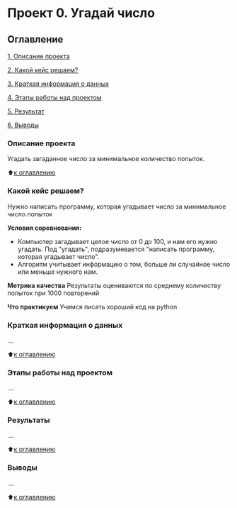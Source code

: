 # Проект 0. Угадай число

## Оглавление
[1. Описание проекта](https://github.com/AntonRokhloi/ar_data_scientist88/tree/main/project_0/README.md#Описание-проекта)

[2. Какой кейс решаем?](https://github.com/AntonRokhloi/ar_data_scientist88/tree/main/project_0/README.md#Какой_кейс_решаем)

[3. Краткая информация о данных](https://github.com/AntonRokhloi/ar_data_scientist88/tree/main/project_0/README.md#Краткая_информация_о_данных)

[4. Этапы работы над проектом](https://github.com/AntonRokhloi/ar_data_scientist88/tree/main/project_0/README.md#Этапы_работы_над_проектом)

[5. Результат](https://github.com/AntonRokhloi/ar_data_scientist88/tree/main/project_0/README.md#Результат)

[6. Выводы](https://github.com/AntonRokhloi/ar_data_scientist88/tree/main/project_0/README.md#Выводы)

### Описание проекта
Угадать загаданное число за минимальное количество попыток.

:arrow_up:[к оглавлению](https://github.com/AntonRokhloi/ar_data_scientist88/tree/main/project_0/README.md#Оглавление)

### Какой кейс решаем?
Нужно написать программу, которая угадывает число за минимальное число попыток

**Условия соревнования:**
- Компьютер загадывает целое число от 0 до 100, и нам его нужно угадать. Под "угадать", подразумевается "написать программу, которая угадывает число".
- Алгоритм учитывает информацию о том, больше ли случайное число или меньше нужного нам.

**Метрика качества**
Результаты оцениваются по среднему количеству попыток при 1000 повторений

**Что практикуем**
Учимся писать хороший код на python


### Краткая информация о данных 
....

:arrow_up:[к оглавлению](https://github.com/AntonRokhloi/ar_data_scientist88/tree/main/project_0/README.md#Оглавление)


### Этапы работы над проектом 
....

:arrow_up:[к оглавлению](https://github.com/AntonRokhloi/ar_data_scientist88/tree/main/project_0/README.md#Оглавление)

### Результаты 
....

:arrow_up:[к оглавлению](https://github.com/AntonRokhloi/ar_data_scientist88/tree/main/project_0/README.md#Оглавление)

### Выводы 
....

:arrow_up:[к оглавлению](https://github.com/AntonRokhloi/ar_data_scientist88/tree/main/project_0/README.md#Оглавление)



